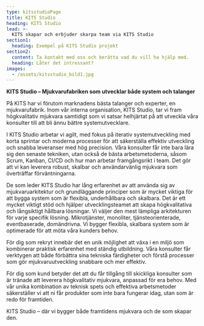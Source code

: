 ```yaml
---
type: kitsstudioPage
title: KITS Studio
heading: KITS Studio
lead: >-
  KITS skapar och erbjuder skarpa team via KITS Studio
section1:
  heading: Exempel på KITS Studio projekt
section2:
  content: Ta kontakt med oss och berätta vad du vill ha hjälp med.
  heading: Låter det intressant?
images:
  - /assets/kitsstudio_bild1.jpg
---
```

**KITS Studio – Mjukvarufabriken som utvecklar både system och talanger**

På KITS har vi förutom marknadens bästa talanger och experter, en mjukvarufabrik. Inom vår interna organisation, KITS Studio, tar vi fram högkvalitativ mjukvara samtidigt som vi satsar helhjärtat på att utveckla våra konsulter till att bli ännu bättre systemutvecklare.

I KITS Studio arbetar vi agilt, med fokus på iterativ systemutveckling med korta sprintar och moderna processer för att säkerställa effektiv utveckling och snabba leveranser med hög precision. Våra konsulter får inte bara lära sig den senaste tekniken, utan också de bästa arbetsmetoderna, såsom Scrum, Kanban, CI/CD och hur man arbetar framgångsrikt i team. Det gör att vi kan leverera robust, skalbar och användarvänlig mjukvara som överträffar förväntningarna.

De som leder KITS Studio har lång erfarenhet av att använda sig av mjukvaruarkitektur och grundläggande principer som är mycket viktiga för att bygga system som är flexibla, underhållbara och skalbara. Det är ett mycket viktigt stöd och hjälper utvecklingsteamet att skapa högkvalitativa och långsiktigt hållbara lösningar. Vi väljer den mest lämpliga arkitekturen för varje specifik lösning. Mikrotjänster, monoliter, tjänsteorienterade, eventbaserade, domändrivna. Vi bygger flexibla, skalbara system som är optimerade för att möta våra kunders behov.

För dig som rekryt innebär det en unik möjlighet att växa i en miljö som kombinerar praktisk erfarenhet med ständig utbildning. Våra konsulter får verktygen att både förbättra sina tekniska färdigheter och förstå processer som gör mjukvaruutveckling snabbare och mer effektiv.

För dig som kund betyder det att du får tillgång till skickliga konsulter som är tränade att leverera högkvalitativ mjukvara, anpassad för era behov. Med vår unika kombination av teknisk spets och effektiva arbetsmetoder säkerställer vi att ni får produkter som inte bara fungerar idag, utan som är redo för framtiden.

KITS Studio – där vi bygger både framtidens mjukvara och de som skapar den.